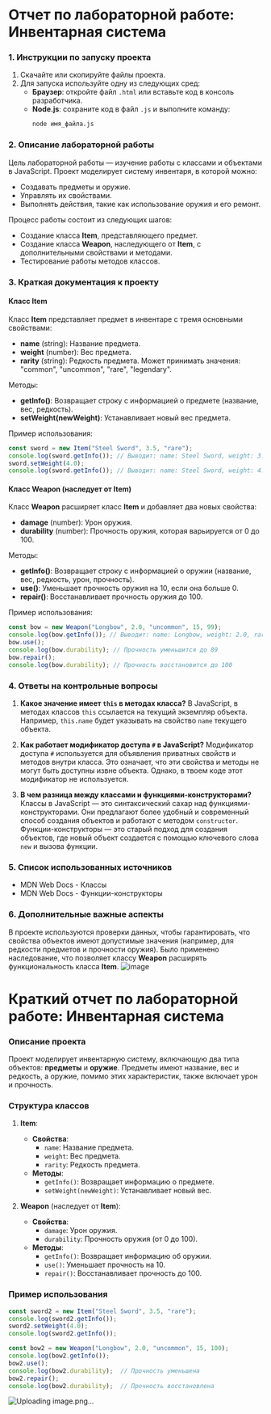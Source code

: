 
# Отчет по лабораторной работе: Инвентарная система

### 1. Инструкции по запуску проекта

1. Скачайте или скопируйте файлы проекта.
2. Для запуска используйте одну из следующих сред:
   - **Браузер**: откройте файл `.html` или вставьте код в консоль разработчика.
   - **Node.js**: сохраните код в файл `.js` и выполните команду:
     ```bash
     node имя_файла.js
     ```

### 2. Описание лабораторной работы

Цель лабораторной работы — изучение работы с классами и объектами в JavaScript. Проект моделирует систему инвентаря, в которой можно:
- Создавать предметы и оружие.
- Управлять их свойствами.
- Выполнять действия, такие как использование оружия и его ремонт.

Процесс работы состоит из следующих шагов:
- Создание класса **Item**, представляющего предмет.
- Создание класса **Weapon**, наследующего от **Item**, с дополнительными свойствами и методами.
- Тестирование работы методов классов.

### 3. Краткая документация к проекту

#### Класс Item

Класс **Item** представляет предмет в инвентаре с тремя основными свойствами:
- **name** (string): Название предмета.
- **weight** (number): Вес предмета.
- **rarity** (string): Редкость предмета. Может принимать значения: "common", "uncommon", "rare", "legendary".

Методы:
- **getInfo()**: Возвращает строку с информацией о предмете (название, вес, редкость).
- **setWeight(newWeight)**: Устанавливает новый вес предмета.

Пример использования:

```javascript
const sword = new Item("Steel Sword", 3.5, "rare");
console.log(sword.getInfo()); // Выводит: name: Steel Sword, weight: 3.5, rarity: rare
sword.setWeight(4.0);
console.log(sword.getInfo()); // Выводит: name: Steel Sword, weight: 4.0, rarity: rare
```

#### Класс Weapon (наследует от Item)

Класс **Weapon** расширяет класс **Item** и добавляет два новых свойства:
- **damage** (number): Урон оружия.
- **durability** (number): Прочность оружия, которая варьируется от 0 до 100.

Методы:
- **getInfo()**: Возвращает строку с информацией о оружии (название, вес, редкость, урон, прочность).
- **use()**: Уменьшает прочность оружия на 10, если она больше 0.
- **repair()**: Восстанавливает прочность оружия до 100.

Пример использования:

```javascript
const bow = new Weapon("Longbow", 2.0, "uncommon", 15, 99);
console.log(bow.getInfo()); // Выводит: name: Longbow, weight: 2.0, rarity: uncommon, damage: 15, durability: 99
bow.use();
console.log(bow.durability); // Прочность уменьшится до 89
bow.repair();
console.log(bow.durability); // Прочность восстановится до 100
```

### 4. Ответы на контрольные вопросы

1. **Какое значение имеет `this` в методах класса?**
   В JavaScript, в методах классов `this` ссылается на текущий экземпляр объекта. Например, `this.name` будет указывать на свойство `name` текущего объекта.

2. **Как работает модификатор доступа `#` в JavaScript?**
   Модификатор доступа `#` используется для объявления приватных свойств и методов внутри класса. Это означает, что эти свойства и методы не могут быть доступны извне объекта. Однако, в твоем коде этот модификатор не используется.

3. **В чем разница между классами и функциями-конструкторами?**
   Классы в JavaScript — это синтаксический сахар над функциями-конструкторами. Они предлагают более удобный и современный способ создания объектов и работают с методом `constructor`. Функции-конструкторы — это старый подход для создания объектов, где новый объект создается с помощью ключевого слова `new` и вызова функции.

### 5. Список использованных источников

- MDN Web Docs - Классы
- MDN Web Docs - Функции-конструкторы

### 6. Дополнительные важные аспекты

В проекте используются проверки данных, чтобы гарантировать, что свойства объектов имеют допустимые значения (например, для редкости предметов и прочности оружия). Было применено наследование, что позволяет классу **Weapon** расширять функциональность класса **Item**.
![image](https://github.com/user-attachments/assets/5915ed15-e605-4d65-8a74-5b4d778f312d)


# Краткий отчет по лабораторной работе: Инвентарная система

### Описание проекта
Проект моделирует инвентарную систему, включающую два типа объектов: **предметы** и **оружие**. Предметы имеют название, вес и редкость, а оружие, помимо этих характеристик, также включает урон и прочность.

### Структура классов

1. **Item**:
   - **Свойства**:
     - `name`: Название предмета.
     - `weight`: Вес предмета.
     - `rarity`: Редкость предмета.
   - **Методы**:
     - `getInfo()`: Возвращает информацию о предмете.
     - `setWeight(newWeight)`: Устанавливает новый вес.

2. **Weapon** (наследует от **Item**):
   - **Свойства**:
     - `damage`: Урон оружия.
     - `durability`: Прочность оружия (от 0 до 100).
   - **Методы**:
     - `getInfo()`: Возвращает информацию об оружии.
     - `use()`: Уменьшает прочность на 10.
     - `repair()`: Восстанавливает прочность до 100.

### Пример использования
```javascript
const sword2 = new Item("Steel Sword", 3.5, "rare");
console.log(sword2.getInfo());
sword2.setWeight(4.0);
console.log(sword2.getInfo());

const bow2 = new Weapon("Longbow", 2.0, "uncommon", 15, 100);
console.log(bow2.getInfo());
bow2.use();
console.log(bow2.durability);  // Прочность уменьшена
bow2.repair();
console.log(bow2.durability);  // Прочность восстановлена
```
![Uploading image.png…]()

